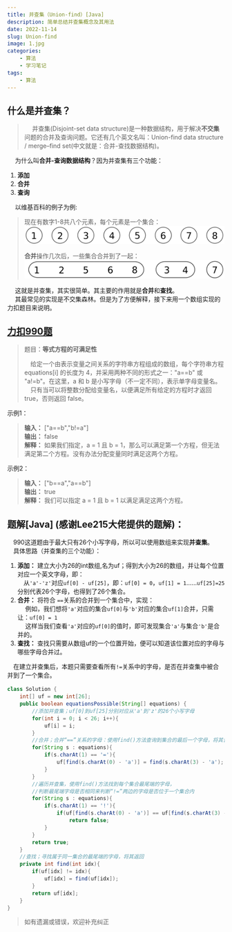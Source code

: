 ```yaml
---
title: 并查集（Union-find）[Java]
description: 简单总结并查集概念及其用法
date: 2022-11-14
slug: Union-find
image: 1.jpg
categories:
    - 算法
    - 学习笔记
tags:
    - 算法
---
```

## 什么是并查集？  
> &emsp; 并查集(Disjoint-set data structure)是一种数据结构，用于解决**不交集**问题的合并及查询问题。它还有几个英文名叫：Union-find data structure / merge–find set(中文就是：合并-查找数据结构)。  
 
 &emsp; 为什么叫**合并-查询数据结构**？因为并查集有三个功能：  
1. **添加**  
2. **合并**  
3. **查询**  

&emsp; 以维基百科的例子为例:  
> 现在有数字1-8共八个元素，每个元素是一个集合：
> ![2-1](2-1.jpg)  
> 
> **合并**操作几次后，一些集合合并到了一起：
> ![2-2](2-2.jpg)  

&emsp; 这就是并查集，其实很简单。其主要的作用就是**合并**和**查找**。  
&emsp; 其最常见的实现是不交集森林。但是为了方便解释，接下来用一个数组实现的力扣题目来说明。

## [力扣990题](https://leetcode.cn/problems/satisfiability-of-equality-equations/ "力扣990.等式方程的可满足性")
> 题目：**等式方程的可满足性**  
> 
> &emsp;给定一个由表示变量之间关系的字符串方程组成的数组，每个字符串方程 equations[i] 的长度为 4，并采用两种不同的形式之一："a==b" 或 "a!=b"。在这里，a 和 b 是小写字母（不一定不同），表示单字母变量名。   
> &emsp;只有当可以将整数分配给变量名，以便满足所有给定的方程时才返回 true，否则返回 false。   

 示例1：
> **输入：** ["a==b","b!=a"]  
> **输出：** false  
> **解释：** 如果我们指定，a = 1 且 b = 1，那么可以满足第一个方程，但无法满足第二个方程。没有办法分配变量同时满足这两个方程。  
> 
示例2：
> **输入：** ["b==a","a==b"]  
> **输出：** true  
> **解释：** 我们可以指定 a = 1 且 b = 1 以满足满足这两个方程。  

## 题解[Java] (感谢Lee215大佬提供的题解)：
&emsp;990这道题由于最大只有26个小写字母，所以可以使用数组来实现**并查集**。  
&emsp;具体思路（并查集的三个功能）：
1. **添加：** 建立大小为26的int数组,名为uf；得到大小为26的数组，并让每个位置对应一个英文字母，即：  
   &emsp;从```'a'-'z'```对应```uf[0] - uf[25]```，即：```uf[0] = 0```，```uf[1] = 1```……```uf[25]=25```分别代表26个字母，也得到了26个集合。
2. **合并：** 将符合 ```==```关系的合并到一个集合中，实现：  
   &emsp; 例如，我们想将```'a'```对应的集合```uf[0]```与```'b'```对应的集合```uf[1]```合并，只需让：```uf[0] = 1```  
   &emsp; 这样当我们查看```'a'```对应的```uf[0]```的值时，即可发现集合```'a'```与集合```'b'```是合并的。
3. **查找：** 查找只需要从数组uf的一个位置开始，便可以知道该位置对应的字母与哪些字母合并过。

&emsp;在建立并查集后，本题只需要查看所有```!=```关系中的字母，是否在并查集中被合并到了一个集合。
```java
class Solution {
    int[] uf = new int[26];
    public boolean equationsPossible(String[] equations) {
        //添加并查集；uf[0]到uf[25]分别对应从'a'到'z'的26个小写字母
        for(int i = 0; i < 26; i++){
            uf[i] = i;
        }
        //合并；合并“==”关系的字母：使用find()方法查询到集合的最后一个字母，将其合并
        for(String s : equations){
            if(s.charAt(1) == '='){
                uf[find(s.charAt(0) - 'a')] = find(s.charAt(3) - 'a');
            }
        }
        //遍历并查集，使用find()方法找到每个集合最尾端的字母，
        //判断最尾端字母是否相同来判断“!=”两边的字母是否位于一个集合内
        for(String s : equations){
            if(s.charAt(1) == '!'){
                if(uf[find(s.charAt(0) - 'a')] == uf[find(s.charAt(3) - 'a')])
                    return false;
            }
        }
        return true;
    }
    //查找；寻找属于同一集合的最尾端的字母，将其返回
    private int find(int idx){
        if(uf[idx] != idx){
            uf[idx] = find(uf[idx]);
        }
        return uf[idx];
    }
}
```


> 如有遗漏或错误，欢迎补充纠正